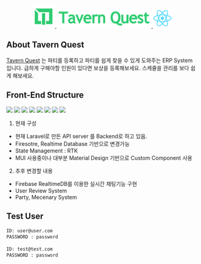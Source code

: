 <p align="center">
<a href="http://tavernquest-v2.web.app/" target="_blank">
  <img src="./logo128.png" width="60" title="TavernQuest Logo Image">
  <img src="./tq-title.png" width="250" title="TavernQuest Logo Title">
  <img src="./public/logo192.png" width="50" title="TavernQuest Logo Title">
</a>
</p>

## About Tavern Quest

<!-- Tavern Quest 소개글 -->

[Tavern Quest](http://tavernquest-v2.web.app/) 는 파티를 등록하고 파티를 쉽게 찾을 수 있게 도와주는 ERP System 입니다. 급하게 구해야할 인원이 있다면 보상을 등록해보세요. 스케쥴을 관리를 보다 쉽게 해보세요.

## Front-End Structure

<p>
    <img src="https://img.shields.io/badge/React-000000?style=flat&logo=React&logoColor=61DAFB" height="30">
    <img src="https://img.shields.io/badge/Redux ToolKit-000000?style=flat&logo=Redux&logoColor=764ABC" height="30">
    <img src="https://img.shields.io/badge/Material Design-000000?style=flat&logo=Material Design&logoColor=757575" height="30">
    <img src="https://img.shields.io/badge/MUI-000000?style=flat&logo=MUI&logoColor=007fff" height="30">
    <img src="https://img.shields.io/badge/Firebase-000000?style=flat&logo=Firebase&logoColor=ffca28" height="30">
    <img src="https://img.shields.io/badge/JavaScript-000000?style=flat&logo=JavaScript&logoColor=#F7DF1E" height="30">
    <img src="https://img.shields.io/badge/CSS3-000000?style=flat&logo=CSS3&logoColor=#1572B6" height="30">
    <img src="https://img.shields.io/badge/HTML5-000000?style=flat&logo=HTML5&logoColor=#E34F26" height="30">
</p>

1. 현재 구성

- 현재 Laravel로 만든 API server 를 Backend로 하고 있음.
- Firesotre, Realtime Database 기반으로 변경가능
- State Management : RTK
- MUI 사용중이나 대부분 Material Design 기반으로 Custom Component 사용

2. 추후 변경할 내용

- Firebase RealtimeDB를 이용한 실시간 채팅기능 구현
- User Review System
- Party, Mecenary System

## Test User

```
ID: user@user.com
PASSWORD : password

ID: test@test.com
PASSWORD : password
```
